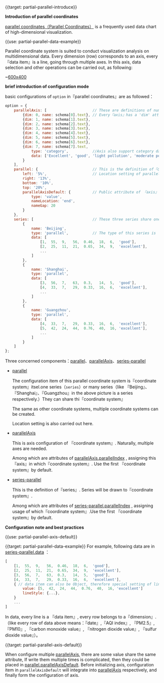 {{target: partial-parallel-introduce}}

**Introduction of parallel coordinates**

[parallel coordinates（Parallel Coordinates）](https://en.wikipedia.org/wiki/Parallel_coordinates) is a frequently used data chart of  high-dimensional visualization.

{{use: partial-parallel-data-example}}

Parallel coordinate system is suited to conduct visualization analysis on multidimensional data. Every dimension (row) corresponds to an axis, every『data item』is a line, going through multiple axes. In this axis, data selection and other operations can be carried out, as following:

~[600x400](${galleryViewPath}doc-example/parallel-all&edit=1&reset=1)



**brief introduction of configuration mode**

basic configurations of `option` in『parallel coordinates』are as followed：

```javascript
option = {
    parallelAxis: [                     // These are definitions of numerous 『axis』
        {dim: 0, name: schema[0].text}, // Every『axis』has a 'dim' attribute, representing dimension number of axis.
        {dim: 1, name: schema[1].text},
        {dim: 2, name: schema[2].text},
        {dim: 3, name: schema[3].text},
        {dim: 4, name: schema[4].text},
        {dim: 5, name: schema[5].text},
        {dim: 6, name: schema[6].text},
        {dim: 7, name: schema[7].text,
            type: 'category',           //Axis also support category data 
            data: ['Excellent', 'good', 'light pollution', 'moderate pollution', 'heavy pollution', 'severe pollution']
        }
    ],
    parallel: {                         // This is the definition of『coordinate system』
        left: '5%',                     // Location setting of parallel coordinate system
        right: '13%',
        bottom: '10%',
        top: '20%',
        parallelAxisDefault: {          // Public attribute of 『axis』can be set here to aviod repeated writing.
            type: 'value',
            nameLocation: 'end',
            nameGap: 20
        }
    },
    series: [                           // These three series share one parallel coordinate system
        {
            name: 'Beijing',
            type: 'parallel',           // The type of this series is 'parallel'
            data: [
                [1,  55,  9,   56,  0.46,  18,  6,  'good'],
                [2,  25,  11,  21,  0.65,  34,  9,  'excellent'],
                ...
            ]
        },
        {
            name: 'Shanghai',
            type: 'parallel',
            data: [
                [3,  56,  7,   63,  0.3,   14,  5,  'good'],
                [4,  33,  7,   29,  0.33,  16,  6,  'excellent'],
                ...
            ]
        },
        {
            name: 'Guangzhou',
            type: 'parallel',
            data: [
                [4,  33,  7,   29,  0.33,  16,  6,  'excellent'],
                [5,  42,  24,  44,  0.76,  40,  16, 'excellent'],
                ...
            ]
        }
    ]
};
```

Three concerned components：[parallel](~parallel)、[parallelAxis](~parallelAxis)、[series-parallel](~series-parallel)

+ [parallel](~parallel)

    The configuration item of this parallel coordinate system is『coordinate system』itsel.one series（`series`）or many series（like 『Beijing』、『Shanghai』、『Guangzhou』in the above picture is a series respectively.）They can share thi『coordinate system』

    The same as other coordinate systems, multiple coordinate systems can be created.

    Location setting is also carried out here.

+ [parallelAxis](~parallelAxis)

    This is axis configuration of 『coordinate system』. Naturally, multiple axes are needed.

    Among which are attributes of  [parallelAxis.parallelIndex](~parallelAxis.parallelIndex) , assigning this『axis』in which『coordinate system』. Use the first 『coordinate system』by default.

+ [series-parallel](~series-parallel)

    This is the definition of『series』. Series will be drawn to『coordinate system』.

    Among which are attributes of [series-parallel.parallelIndex](~series-parallel.parallelIndex) , assigning usage of which『coordinate system』.Use the first 『coordinate system』by default.

**Configuration note and best practices**

{{use: partial-parallel-axis-default}}





{{target: partial-parallel-data-example}}
For example, following data are in [series-parallel.data](~series-parallel.data) ：

```javascript
[
    [1,  55,  9,   56,  0.46,  18,  6,  'good'],
    [2,  25,  11,  21,  0.65,  34,  9,  'excellent'],
    [3,  56,  7,   63,  0.3,   14,  5,  'good'],
    [4,  33,  7,   29,  0.33,  16,  6,  'excellent'],
    { // data item can also be Object, therefore special setting of lines can be included.
        value: [5,  42,  24,  44,  0.76,  40,  16, 'excellent']
        lineStyle: {...},
    }
    ...
]
```
In data, every line is a 『data item』, every row belongs to a『dimension』.（like every row of data above means：『date』,『AQI index』, 『PM2.5』, 『PM10』, 『carbon monoxide value』, 『nitrogen dioxide value』, 『sulfur dioxide value』）。




{{target: partial-parallel-axis-default}}

When configure multiple [parallelAxis](~parallelAxis), there are some value share the same attribute, If write them multiple times is complicated, then they could be placed in [parallel.parallelAxisDefault](~parallel.parallelAxisDefault). Before initializing axis, configuration item in `parallelAxisDefault` will integrate into [parallelAxis](~parallelAxis) respectively, and finally form the configuration of axis.

